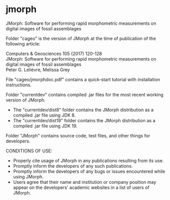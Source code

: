 # jmorph
JMorph: Software for performing rapid morphometric measurements on digital images of fossil assemblages

Folder "cageo" is the version of JMorph at the time of publication of the following article:

Computers & Geosciences 105 (2017) 120-128  
JMorph: Software for performing rapid morphometric measurements on digital images of fossil assemblages  
Peter G. Lelièvre, Melissa Grey

File "cageo/jmorphdoc.pdf" contains a quick-start tutorial with installation instructions.

Folder "currentdev" contains compiled .jar files for the most recent working version of JMorph.
- The "currentdev/dist8" folder contains the JMorph distribution as a compiled .jar file using JDK 8.
- The "currentdev/dist19" folder contains the JMorph distribution as a compiled .jar file using JDK 19.

Folder "JMorph" contains source code, test files, and other things for developers.

CONDITIONS OF USE:  
- Properly cite usage of JMorph in any publications resulting from its use.  
- Promptly inform the developers of any such publications.  
- Promptly inform the developers of any bugs or issues encountered while using JMorph.  
- Users agree that their name and institution or company position may appear on the developers' academic websites in a list of users of JMorph.
